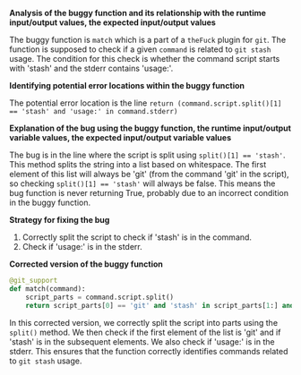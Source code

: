 **Analysis of the buggy function and its relationship with the runtime input/output values, the expected input/output values**

The buggy function is `match` which is a part of a `theFuck` plugin for `git`. The function is supposed to check if a given `command` is related to `git stash` usage. The condition for this check is whether the command script starts with 'stash' and the stderr contains 'usage:'.

**Identifying potential error locations within the buggy function**

The potential error location is the line `return (command.script.split()[1] == 'stash' and 'usage:' in command.stderr)`

**Explanation of the bug using the buggy function, the runtime input/output variable values, the expected input/output variable values**

The bug is in the line where the script is split using `split()[1] == 'stash'`. This method splits the string into a list based on whitespace. The first element of this list will always be 'git' (from the command 'git' in the script), so checking `split()[1] == 'stash'` will always be false. This means the bug function is never returning True, probably due to an incorrect condition in the buggy function.

**Strategy for fixing the bug**

1. Correctly split the script to check if 'stash' is in the command.
2. Check if 'usage:' is in the stderr.

**Corrected version of the buggy function**

```python
@git_support
def match(command):
    script_parts = command.script.split()
    return script_parts[0] == 'git' and 'stash' in script_parts[1:] and 'usage:' in command.stderr
```

In this corrected version, we correctly split the script into parts using the `split()` method. We then check if the first element of the list is 'git' and if 'stash' is in the subsequent elements. We also check if 'usage:' is in the stderr. This ensures that the function correctly identifies commands related to `git stash` usage.